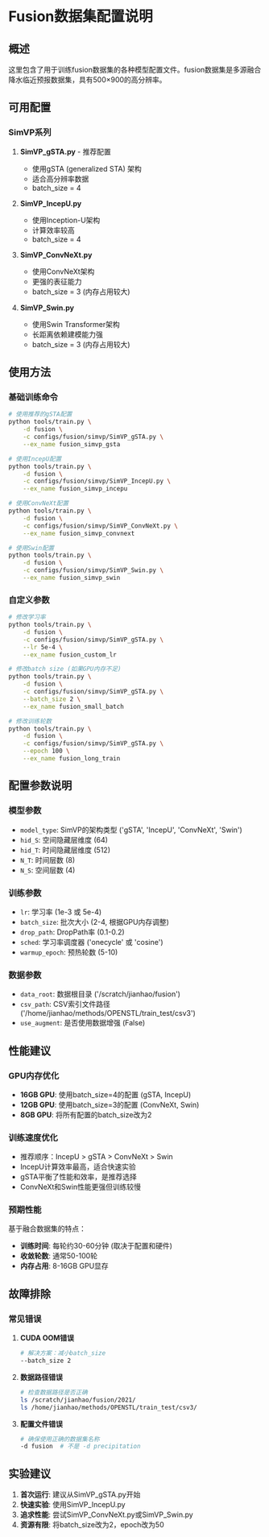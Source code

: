 # Fusion数据集配置说明

## 概述

这里包含了用于训练fusion数据集的各种模型配置文件。fusion数据集是多源融合降水临近预报数据集，具有500×900的高分辨率。

## 可用配置

### SimVP系列

1. **SimVP_gSTA.py** - 推荐配置
   - 使用gSTA (generalized STA) 架构
   - 适合高分辨率数据
   - batch_size = 4

2. **SimVP_IncepU.py**
   - 使用Inception-U架构
   - 计算效率较高
   - batch_size = 4

3. **SimVP_ConvNeXt.py**
   - 使用ConvNeXt架构
   - 更强的表征能力
   - batch_size = 3 (内存占用较大)

4. **SimVP_Swin.py**
   - 使用Swin Transformer架构
   - 长距离依赖建模能力强
   - batch_size = 3 (内存占用较大)

## 使用方法

### 基础训练命令

```bash
# 使用推荐的gSTA配置
python tools/train.py \
    -d fusion \
    -c configs/fusion/simvp/SimVP_gSTA.py \
    --ex_name fusion_simvp_gsta

# 使用IncepU配置
python tools/train.py \
    -d fusion \
    -c configs/fusion/simvp/SimVP_IncepU.py \
    --ex_name fusion_simvp_incepu

# 使用ConvNeXt配置
python tools/train.py \
    -d fusion \
    -c configs/fusion/simvp/SimVP_ConvNeXt.py \
    --ex_name fusion_simvp_convnext

# 使用Swin配置
python tools/train.py \
    -d fusion \
    -c configs/fusion/simvp/SimVP_Swin.py \
    --ex_name fusion_simvp_swin
```

### 自定义参数

```bash
# 修改学习率
python tools/train.py \
    -d fusion \
    -c configs/fusion/simvp/SimVP_gSTA.py \
    --lr 5e-4 \
    --ex_name fusion_custom_lr

# 修改batch size (如果GPU内存不足)
python tools/train.py \
    -d fusion \
    -c configs/fusion/simvp/SimVP_gSTA.py \
    --batch_size 2 \
    --ex_name fusion_small_batch

# 修改训练轮数
python tools/train.py \
    -d fusion \
    -c configs/fusion/simvp/SimVP_gSTA.py \
    --epoch 100 \
    --ex_name fusion_long_train
```

## 配置参数说明

### 模型参数
- `model_type`: SimVP的架构类型 ('gSTA', 'IncepU', 'ConvNeXt', 'Swin')
- `hid_S`: 空间隐藏层维度 (64)
- `hid_T`: 时间隐藏层维度 (512)
- `N_T`: 时间层数 (8)
- `N_S`: 空间层数 (4)

### 训练参数
- `lr`: 学习率 (1e-3 或 5e-4)
- `batch_size`: 批次大小 (2-4, 根据GPU内存调整)
- `drop_path`: DropPath率 (0.1-0.2)
- `sched`: 学习率调度器 ('onecycle' 或 'cosine')
- `warmup_epoch`: 预热轮数 (5-10)

### 数据参数
- `data_root`: 数据根目录 ('/scratch/jianhao/fusion')
- `csv_path`: CSV索引文件路径 ('/home/jianhao/methods/OPENSTL/train_test/csv3')
- `use_augment`: 是否使用数据增强 (False)

## 性能建议

### GPU内存优化
- **16GB GPU**: 使用batch_size=4的配置 (gSTA, IncepU)
- **12GB GPU**: 使用batch_size=3的配置 (ConvNeXt, Swin)
- **8GB GPU**: 将所有配置的batch_size改为2

### 训练速度优化
- 推荐顺序：IncepU > gSTA > ConvNeXt > Swin
- IncepU计算效率最高，适合快速实验
- gSTA平衡了性能和效率，是推荐选择
- ConvNeXt和Swin性能更强但训练较慢

### 预期性能
基于融合数据集的特点：
- **训练时间**: 每轮约30-60分钟 (取决于配置和硬件)
- **收敛轮数**: 通常50-100轮
- **内存占用**: 8-16GB GPU显存

## 故障排除

### 常见错误

1. **CUDA OOM错误**
   ```bash
   # 解决方案：减小batch_size
   --batch_size 2
   ```

2. **数据路径错误**
   ```bash
   # 检查数据路径是否正确
   ls /scratch/jianhao/fusion/2021/
   ls /home/jianhao/methods/OPENSTL/train_test/csv3/
   ```

3. **配置文件错误**
   ```bash
   # 确保使用正确的数据集名称
   -d fusion  # 不是 -d precipitation
   ```

## 实验建议

1. **首次运行**: 建议从SimVP_gSTA.py开始
2. **快速实验**: 使用SimVP_IncepU.py
3. **追求性能**: 尝试SimVP_ConvNeXt.py或SimVP_Swin.py
4. **资源有限**: 将batch_size改为2，epoch改为50
